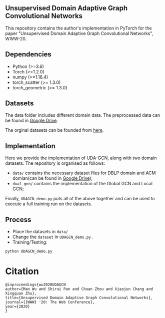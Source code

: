 ## Unsupervised Domain Adaptive Graph Convolutional Networks

This repository contains the author's implementation in PyTorch for the paper "Unsupervised Domain Adaptive Graph Convolutional Networks", WWW-20.


## Dependencies

- Python (>=3.6)
- Torch  (>=1.2.0)
- numpy (>=1.16.4)
- torch_scatter (>= 1.3.0)
- torch_geometric (>= 1.3.0)

## Datasets
The data folder includes different domain data. The preprocessed data can be found in [Google Drive](https://drive.google.com/file/d/1DzQ3QN9yjQxU4vtYkXyCiJKFw7oCCPSM/view?usp=sharing). 

The orginal datasets can be founded from [here](https://www.aminer.cn/citation).

## Implementation

Here we provide the implementation of UDA-GCN, along with two domain datasets. The repository is organised as follows:

 - `data/` contains the necessary dataset files for DBLP domain and ACM domian(can be found in [Google Drive](https://drive.google.com/file/d/1DzQ3QN9yjQxU4vtYkXyCiJKFw7oCCPSM/view?usp=sharing));
 - `dual_gnn/` contains the implementation of the Global GCN and Local GCN;

 Finally, `UDAGCN_demo.py` puts all of the above together and can be used to execute a full training run on the datasets.

## Process
 - Place the datasets in `data/`
 - Change the `dataset` in `UDAGCN_demo.py` .
 - Training/Testing:
 ```bash
 python UDAGCN_demo.py
 ```
# Citation
```
@inproceedings{wu2020UDAGCN
author={Man Wu and Shirui Pan and Chuan Zhou and Xiaojun Chang and Xingquan Zhu},
title={Unsupervised Domain Adaptive Graph Convolutional Networks},
journal={{WWW} '20: The Web Conference},
year={2020}
}
```
